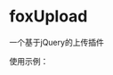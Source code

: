# foxUpload
一个基于jQuery的上传插件

使用示例：
<script type="text/javascript">
$(".pic-upload").foxUploader({
	url: 'http://www.abc.com/action/?model=upload&action=upload',
	//上传请求地址
	multiple: true,
	//支持多选
	fieldName: 'upfile',
	//上传表单域

	    //插件初始化
	onInit: function() {
		this.foxUploader('startUpload');
	},

	    //上传模式检查结果
	onFallbackMode: function() {
		this.foxUploader('startUpload');
	},

	    //选择一个新文件
	onNewFile: function(id, file) {
		this.foxUploader('startUpload');
	},

	    //移出文件
	onRemove: function(file) {

	},
	      //上传之前
	onBeforeUpload: function() {

	},

	   //上传中
	onUploadProgress: function(id, percent) {

	},

	   //上传出错
	onUploadError: function() {

	},

	   //文件类型有误
	onFileTypeError: function(file) {

	},

	   //文件大小有误
	onFileSizeError: function(file, maxSize) {

	},
	     //当前文件上传完成
	onUploadSuccess: function(id, data) {

	},

	   //文件扩展名有误
	onFileExtError: function(file, ext) {

	},

	   //文件数量超限
	  onFilesMaxError: function(file, maxFiles) {

	},
	    //开始上传
	onStart: function(id, file) {
		btn.setBtn(false, '<i class="fa fa-spinner fa-spin"></i>&nbsp;上传中..')
	},

	   //上传完成
	onComplete: function() {

	}
});
</script>
